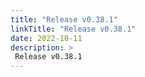 ```yaml
---
title: "Release v0.38.1"
linkTitle: "Release v0.38.1"
date: 2022-10-11
description: >
 Release v0.38.1
---
```



